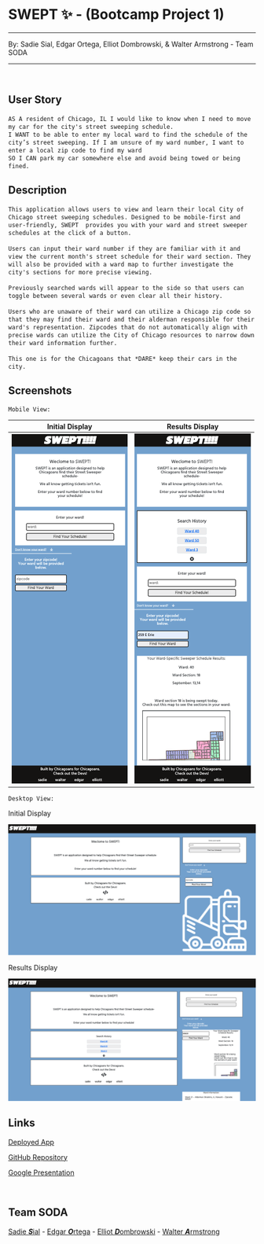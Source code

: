 # SWEPT ✨ - (Bootcamp Project 1)
___
By: Sadie Sial, Edgar Ortega, Elliot Dombrowski, & Walter Armstrong - Team SODA
___ 
<br>

## User Story
```
AS A resident of Chicago, IL I would like to know when I need to move my car for the city's street sweeping schedule.
I WANT to be able to enter my local ward to find the schedule of the city’s street sweeping. If I am unsure of my ward number, I want to enter a local zip code to find my ward
SO I CAN park my car somewhere else and avoid being towed or being fined.
```

## Description
```
This application allows users to view and learn their local City of Chicago street sweeping schedules. Designed to be mobile-first and user-friendly, SWEPT  provides you with your ward and street sweeper schedules at the click of a button. 

Users can input their ward number if they are familiar with it and view the current month's street schedule for their ward section. They will also be provided with a ward map to further investigate the city's sections for more precise viewing.

Previously searched wards will appear to the side so that users can toggle between several wards or even clear all their history.

Users who are unaware of their ward can utilize a Chicago zip code so that they may find their ward and their alderman responsible for their ward's representation. Zipcodes that do not automatically align with precise wards can utilize the City of Chicago resources to narrow down their ward information further.

This one is for the Chicagoans that *DARE* keep their cars in the city.

```


## Screenshots
```
Mobile View:
```

Initial Display             |  Results Display
:-------------------------:|:-------------------------:
![Screenshot](assets/images/screenshot3.png)  |  ![Screenshot](assets/images/screenshot4.png)

```
Desktop View:
```

Initial Display 

![Screenshot](assets/images/screenshot.png)
<br>

Results Display

![Screenshot](assets/images/screenshot2.png)


## Links

[Deployed App](https://elliottdombrowski.github.io/NU-Project-1/)

[GitHub Repository](https://github.com/elliottdombrowski/NU-Project-1)

[Google Presentation](https://docs.google.com/presentation/d/1iKI_aOi-vEQn0dh9-TsZ6vI-zKLnfa-qdVqa6DbRHTc/edit?usp=sharing)

<br>

## Team SODA
[Sadie ***S***ial](https://github.com/sadielinks) - [Edgar ***O***rtega](https://github.com/EdgarO93) - [Elliot ***D***ombrowski](https://github.com/elliottdombrowski) - [Walter ***A***rmstrong](https://github.com/BATORASAN)


